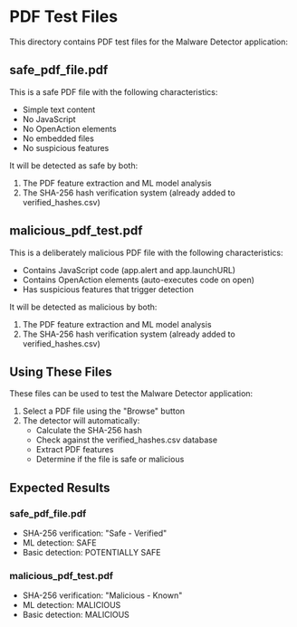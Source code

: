 # PDF Test Files

This directory contains PDF test files for the Malware Detector application:

## safe_pdf_file.pdf

This is a safe PDF file with the following characteristics:
- Simple text content
- No JavaScript
- No OpenAction elements
- No embedded files
- No suspicious features

It will be detected as safe by both:
1. The PDF feature extraction and ML model analysis
2. The SHA-256 hash verification system (already added to verified_hashes.csv)

## malicious_pdf_test.pdf

This is a deliberately malicious PDF file with the following characteristics:
- Contains JavaScript code (app.alert and app.launchURL)
- Contains OpenAction elements (auto-executes code on open)
- Has suspicious features that trigger detection

It will be detected as malicious by both:
1. The PDF feature extraction and ML model analysis
2. The SHA-256 hash verification system (already added to verified_hashes.csv)

## Using These Files

These files can be used to test the Malware Detector application:

1. Select a PDF file using the "Browse" button
2. The detector will automatically:
   - Calculate the SHA-256 hash
   - Check against the verified_hashes.csv database
   - Extract PDF features
   - Determine if the file is safe or malicious

## Expected Results

### safe_pdf_file.pdf
- SHA-256 verification: "Safe - Verified"
- ML detection: SAFE
- Basic detection: POTENTIALLY SAFE

### malicious_pdf_test.pdf
- SHA-256 verification: "Malicious - Known"
- ML detection: MALICIOUS
- Basic detection: MALICIOUS 